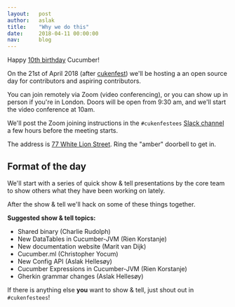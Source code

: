 ```yaml
---
layout:   post
author:   aslak
title:    "Why we do this"
date:     2018-04-11 00:00:00
nav:      blog
---
```


Happy [10th birthday](https://www.quora.com/Why-is-the-Cucumber-tool-for-BDD-named-as-such) Cucumber!

On the 21st of April 2018 (after [cukenfest](https://cukenfest.cucumber.io))
we'll be hosting a an open source day for contributors and aspiring contributors.

You can join remotely via Zoom (video conferencing), or you can show up in person 
if you're in London. Doors will be open from 9:30 am, and we'll start the video 
conference at 10am.

We'll post the Zoom joining instructions in the `#cukenfestees` 
[Slack channel](https://cucumberbdd-slack-invite.herokuapp.com/)
a few hours before the meeting starts.

The address is [77 White Lion Street](https://goo.gl/maps/k4JbwL4QcZ52). Ring the
"amber" doorbell to get in.

## Format of the day

We'll start with a series of quick show & tell presentations by the core team
to show others what they have been working on lately.

After the show & tell we'll hack on some of these things together.

**Suggested show & tell topics:**

* Shared binary (Charlie Rudolph)
* New DataTables in Cucumber-JVM (Rien Korstanje)
* New documentation website (Marit van Dijk)
* Cucumber.ml (Christopher Yocum)
* New Config API (Aslak Hellesøy)
* Cucumber Expressions in Cucumber-JVM (Rien Korstanje)
* Gherkin grammar changes (Aslak Hellesøy)

If there is anything else **you** want to show & tell, just shout out in
`#cukenfestees`!
